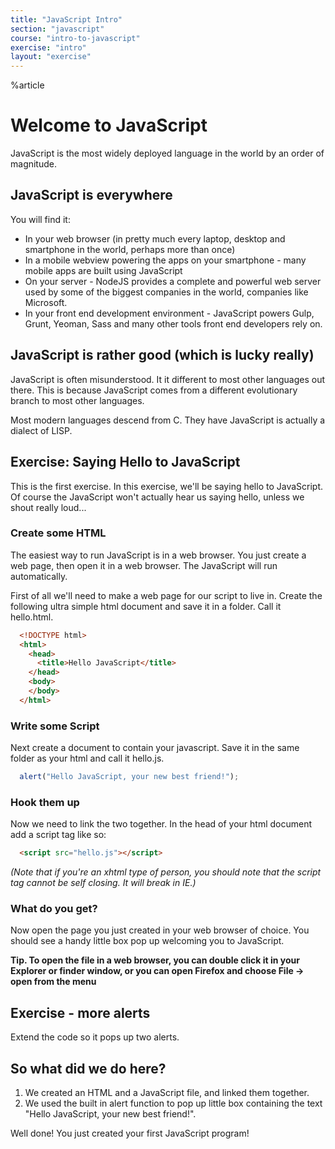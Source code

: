 ```yaml
---
title: "JavaScript Intro"
section: "javascript"
course: "intro-to-javascript"
exercise: "intro"
layout: "exercise"
---
```


%article


# Welcome to JavaScript

JavaScript is the most widely deployed language in the world by an order of magnitude.

## JavaScript is everywhere

You will find it:

* In your web browser (in pretty much every laptop, desktop and smartphone in the world, perhaps more than once)
* In a mobile webview powering the apps on your smartphone - many mobile apps are built using JavaScript
* On your server - NodeJS provides a complete and powerful web server used by some of the biggest companies in the world, companies like Microsoft.
* In your front end development environment - JavaScript powers Gulp, Grunt, Yeoman, Sass and many other tools front end developers rely on.

## JavaScript is rather good (which is lucky really)

JavaScript is often misunderstood. It it different to most other languages out there. This is because JavaScript comes from a different evolutionary branch to most other languages.

Most modern languages descend from C. They have  JavaScript is actually a dialect of LISP.




## Exercise: Saying Hello to JavaScript

This is the first exercise. In this exercise, we'll be saying hello to JavaScript. Of course the JavaScript won't actually hear us saying hello, unless we shout really loud...

### Create some HTML

The easiest way to run JavaScript is in a web browser. You just create a web page, then open it in a web browser. The JavaScript will run automatically.

First of all we'll need to make a web page for our script to live in. Create the following ultra simple html document and save it in a folder. Call it hello.html.


```html
  <!DOCTYPE html>
  <html>
    <head>
      <title>Hello JavaScript</title>
    </head>
    <body>
    </body>
  </html>
```





### Write some Script

Next create a document to contain your javascript. Save it in the same folder as your html and call it hello.js.

```js
  alert("Hello JavaScript, your new best friend!");
```






### Hook them up

Now we need to link the two together. In the head of your html document add a script tag like so:


```html
  <script src="hello.js"></script>
```





_(Note that if you're an xhtml type of person, you should note that the script tag cannot be self closing. It will break in IE.)_

### What do you get?

Now open the page you just created in your web browser of choice. You should see a handy little box pop up welcoming you to JavaScript.

**Tip. To open the file in a web browser, you can double click it in your Explorer or finder window, or you can open Firefox and choose File -> open from the menu**

## Exercise - more alerts

Extend the code so it pops up two alerts.




## So what did we do here?

1. We created an HTML and a JavaScript file, and linked them together.
2. We used the built in alert function to pop up little box containing the text "Hello JavaScript, your new best friend!".

Well done! You just created your first JavaScript program!
